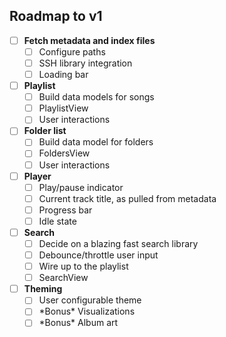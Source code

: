 ## Roadmap to v1

- [ ] **Fetch metadata and index files**
  - [ ] Configure paths
  - [ ] SSH library integration
  - [ ] Loading bar

- [ ] **Playlist**
  - [ ] Build data models for songs
  - [ ] PlaylistView
  - [ ] User interactions

- [ ] **Folder list**
  - [ ] Build data model for folders
  - [ ] FoldersView
  - [ ] User interactions

- [ ] **Player**
  - [ ] Play/pause indicator
  - [ ] Current track title, as pulled from metadata
  - [ ] Progress bar
  - [ ] Idle state

- [ ] **Search**
  - [ ] Decide on a blazing fast search library
  - [ ] Debounce/throttle user input
  - [ ] Wire up to the playlist
  - [ ] SearchView

- [ ] **Theming**
  - [ ] User configurable theme
  - [ ] \*Bonus\* Visualizations
  - [ ] \*Bonus\* Album art
